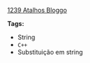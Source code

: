 [1239 Atalhos Bloggo](https://www.urionlinejudge.com.br/judge/pt/problems/view/1239)

**Tags:**
- String
- `C++`
- Substituição em string